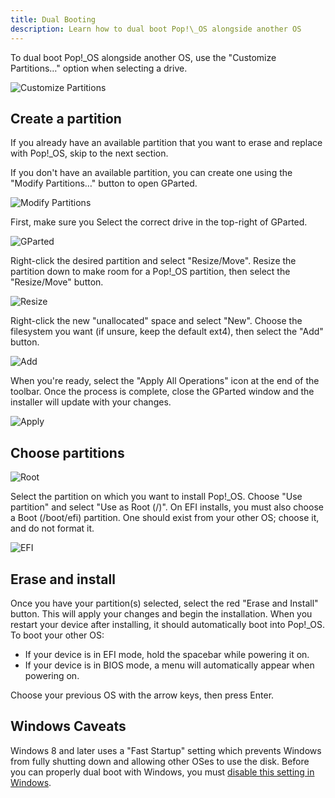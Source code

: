 ```yaml
---
title: Dual Booting
description: Learn how to dual boot Pop!\_OS alongside another OS
---
```


To dual boot Pop!\_OS alongside another OS, use the "Customize Partitions…" option when selecting a drive.

![Customize Partitions](/images/dual-booting/customize.png)

## Create a partition

If you already have an available partition that you want to erase and replace with Pop!\_OS, skip to the next section.

If you don't have an available partition, you can create one using the "Modify Partitions…" button to open GParted.

![Modify Partitions](/images/dual-booting/modify.png)

First, make sure you Select the correct drive in the top-right of GParted.

![GParted](/images/dual-booting/gparted.png)

Right-click the desired partition and select "Resize/Move". Resize the partition down to make room for a Pop!\_OS partition, then select the "Resize/Move" button.

![Resize](/images/dual-booting/gparted-resize.png)

 Right-click the new "unallocated" space and select "New". Choose the filesystem you want (if unsure, keep the default ext4), then select the "Add" button.

![Add](/images/dual-booting/gparted-add.png)

When you're ready, select the "Apply All Operations" icon at the end of the toolbar. Once the process is complete, close the GParted window and the installer will update with your changes.

![Apply](/images/dual-booting/gparted-apply.png)

## Choose partitions

![Root](/images/dual-booting/choose-partition.png)

Select the partition on which you want to install Pop!\_OS. Choose "Use partition" and select "Use as Root (/)". On EFI installs, you must also choose a Boot (/boot/efi) partition. One should exist from your other OS; choose it, and do not format it.

![EFI](/images/dual-booting/efi.png)

## Erase and install

Once you have your partition(s) selected, select the red "Erase and Install" button. This will apply your changes and begin the installation. When you restart your device after installing, it should automatically boot into Pop!\_OS. To boot your other OS:

- If your device is in EFI mode, hold the spacebar while powering it on.
- If your device is in BIOS mode, a menu will automatically appear when powering on.

Choose your previous OS with the arrow keys, then press Enter.

## Windows Caveats

Windows 8 and later uses a "Fast Startup" setting which prevents Windows from fully shutting down and allowing other OSes to use the disk. Before you can properly dual boot with Windows, you must [disable this setting in Windows](https://superuser.com/a/1152002/457793).
